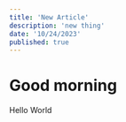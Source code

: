 ```yaml
---
title: 'New Article'
description: 'new thing'
date: '10/24/2023'
published: true
---
```


# Good morning

Hello World
